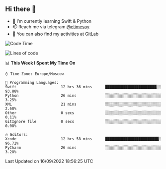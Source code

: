 ## Hi there 👋
- 🌱 I’m currently learning Swift & Python
- 📫 Reach me via telegram [@etimesoy](https://t.me/etimesoy/)
- 🦊 You can also find my activities at [GitLab](https://gitlab.com/etimesoy)

<!--START_SECTION:waka-->
![Code Time](http://img.shields.io/badge/Code%20Time-1%2C369%20hrs%2021%20mins-blue)

![Lines of code](https://img.shields.io/badge/From%20Hello%20World%20I%27ve%20Written-188%20Thousand%20lines%20of%20code-blue)

📊 **This Week I Spent My Time On** 

```text
⌚︎ Time Zone: Europe/Moscow

💬 Programming Languages: 
Swift                    12 hrs 36 mins      ███████████████████████░░   93.88% 
Python                   26 mins             ░░░░░░░░░░░░░░░░░░░░░░░░░   3.25% 
XML                      21 mins             ░░░░░░░░░░░░░░░░░░░░░░░░░   2.68% 
Other                    0 secs              ░░░░░░░░░░░░░░░░░░░░░░░░░   0.11% 
GitIgnore file           0 secs              ░░░░░░░░░░░░░░░░░░░░░░░░░   0.08%

🔥 Editors: 
Xcode                    12 hrs 58 mins      ████████████████████████░   96.72% 
PyCharm                  26 mins             ░░░░░░░░░░░░░░░░░░░░░░░░░   3.28%

```


 Last Updated on 16/09/2022 18:56:25 UTC
<!--END_SECTION:waka-->

